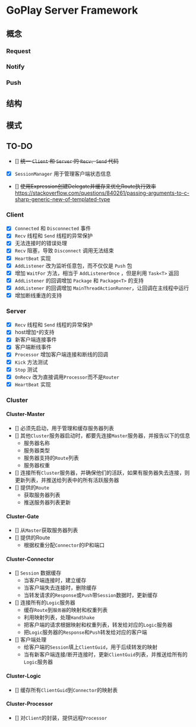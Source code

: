 # GoPlay Server Framework

## 概念

### Request

### Notify

### Push

## 结构

## 模式

## TO-DO

- [] ~~统一 `Client` 和 `Server` 的 `Recv`、`Send` 代码~~
- [x] `SessionManager` 用于管理客户端状态信息
- [] ~~使用Expression创建Delegate并缓存来优化Route执行效率~~
https://stackoverflow.com/questions/840261/passing-arguments-to-c-sharp-generic-new-of-templated-type

### Client

- [x] `Connected` 和 `Disconnected` 事件
- [x] `Recv` 线程和 `Send` 线程的异常保护
- [x] 无法连接时的错误处理
- [x] `Recv` 阻塞，导致 `Disconnect` 调用无法结束
- [x] `HeartBeat` 实现
- [x] `AddListener` 改为监听任意包，而不仅仅是 `Push` 包
- [x] 增加 `WaitFor` 方法，相当于 `AddListenerOnce` ，但是利用 `Task<T>` 返回
- [x] `AddListener` 的回调增加 `Package` 和 `Package<T>` 的支持
- [x] `AddListener` 的回调增加 `MainThreadActionRunner`，让回调在主线程中运行
- [x] 增加断线重连的支持

### Server

- [x] `Recv` 线程和 `Send` 线程的异常保护
- [x] host增加`*`的支持
- [x] 新客户端连接事件
- [x] 客户端断线事件
- [x] `Processor` 增加客户端连接和断线的回调
- [x] `Kick` 方法测试
- [x] `Stop` 测试
- [x] `OnRecv` 改为直接调用`Processor`而不是`Router`
- [x] `HeartBeat` 实现

### Cluster

#### Cluster-Master

- [] 必须先启动，用于管理和缓存服务器列表
- [] 其他`Cluster`服务器启动时，都要先连接`Master`服务器，并报告以下的信息
   - 服务器名称
   - 服务器类型
   - 服务器支持的`Route`列表
   - 服务器权重
- [] 连接所有`Cluster`服务器，并确保他们的活跃，如果有服务器失去连接，则更新列表，并推送给列表中的所有活跃服务器
- [] 提供的`Route`
   - 获取服务器列表
   - 推送服务器列表更新

#### Cluster-Gate

- [] 从`Master`获取服务器列表
- [] 提供的Route
   - 根据权重分配`Connector`的IP和端口

#### Cluster-Connector

- [] `Session` 数据缓存
   - 当客户端连接时，建立缓存
   - 当客户端失去连接时，删除缓存
   - 当转发请求的`Response`或`Push`带`Session`数据时，更新缓存
- [] 连接所有的`Logic`服务器
   - 缓存`Route`到`服务器`的映射和权重列表
   - 利用映射列表，处理`HandShake`
   - 把客户端的请求根据映射和权重列表，转发给对应的`Logic`服务器
   - 把`Logic`服务器的`Response`和`Push`转发给对应的客户端
- [] 客户端处理
   - 给客户端的`Session`填上`ClientGuid`，用于后续转发的映射
   - 当有新客户端连接/断开连接时，更新`ClientGuid`列表，并推送给所有的`Logic`服务器

#### Cluster-Logic

- [] 缓存所有`ClientGuid`到`Connector`的映射表

#### Cluster-Processor

- [] 对`Client`的封装，提供远程`Processor`